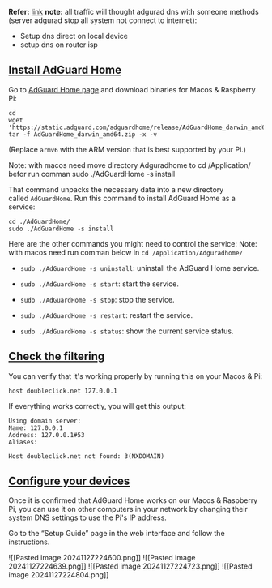 **Refer:** [link](https://github.com/AdguardTeam/AdGuardHome/wiki/Raspberry-Pi)
**note:** all traffic will thought adgurad dns with someone methods (server adgurad stop all system not connect to internet):
- Setup dns direct on local device
- setup dns on router isp 
## [Install AdGuard Home](https://github.com/AdguardTeam/AdGuardHome/wiki/Raspberry-Pi#install)

[](https://github.com/AdguardTeam/AdGuardHome/wiki/Raspberry-Pi#install-adguard-home)

Go to [AdGuard Home page](https://github.com/AdguardTeam/AdGuardHome#installation) and download binaries for Macos & Raspberry Pi:

```shell
cd
wget 'https://static.adguard.com/adguardhome/release/AdGuardHome_darwin_amd64.zip'
tar -f AdGuardHome_darwin_amd64.zip -x -v
```

(Replace `armv6` with the ARM version that is best supported by your Pi.)

Note: with macos need move directory Adguradhome to  cd /Application/ befor run comman sudo ./AdGuardHome -s install 

That command unpacks the necessary data into a new directory called `AdGuardHome`. Run this command to install AdGuard Home as a service:

```shell
cd ./AdGuardHome/
sudo ./AdGuardHome -s install
```

Here are the other commands you might need to control the service:
Note: with macos need run comman below in `cd /Application/Adguradhome/ `

- `sudo ./AdGuardHome -s uninstall`: uninstall the AdGuard Home service.
    
- `sudo ./AdGuardHome -s start`: start the service.
    
- `sudo ./AdGuardHome -s stop`: stop the service.
    
- `sudo ./AdGuardHome -s restart`: restart the service.
    
- `sudo ./AdGuardHome -s status`: show the current service status.
    

## [Check the filtering](https://github.com/AdguardTeam/AdGuardHome/wiki/Raspberry-Pi#check)

[](https://github.com/AdguardTeam/AdGuardHome/wiki/Raspberry-Pi#check-the-filtering)

You can verify that it's working properly by running this on your Macos & Pi:

```shell
host doubleclick.net 127.0.0.1
```

If everything works correctly, you will get this output:

```shell
Using domain server:
Name: 127.0.0.1
Address: 127.0.0.1#53
Aliases:

Host doubleclick.net not found: 3(NXDOMAIN)
```

## [Configure your devices](https://github.com/AdguardTeam/AdGuardHome/wiki/Raspberry-Pi#devices)

[](https://github.com/AdguardTeam/AdGuardHome/wiki/Raspberry-Pi#configure-your-devices)

Once it is confirmed that AdGuard Home works on our Macos & Raspberry Pi, you can use it on other computers in your network by changing their system DNS settings to use the Pi's IP address.

Go to the “Setup Guide” page in the web interface and follow the instructions.

![[Pasted image 20241127224600.png]]
![[Pasted image 20241127224639.png]]
![[Pasted image 20241127224723.png]]
![[Pasted image 20241127224804.png]]